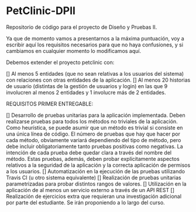 # PetClinic-DPII
Repositorio de código para el proyecto de Diseño y Pruebas II.

Ya que de momento vamos a presentarnos a la máxima puntuación, voy a escribir aquí los requisitos necesarios para que no haya confusiones, y si cambiamos en cualquier momento lo modificamos aquí.

Debemos extender el proyecto petclinic con:

  [] Al menos 5 entidades (que no sean relativas a los usuarios del sistema)
  con relaciones con otras entidades de la aplicación.
  [] Al menos 20 historias de usuario (distintas de la gestión de usuarios y
  login) en las que 9 involucren al menos 2 entidades y 1 involucre más de
  2 entidades.
  
  REQUISITOS PRIMER ENTREGABLE:
  
  [] Desarrollo de pruebas unitarias para la aplicación implementada. Deben
  realizarse pruebas para todos los métodos no triviales de la aplicación. Como
  heurística, se puede asumir que un método es trivial si consiste en una única
  línea de código. El número de pruebas que hay que hacer por cada método,
  obviamente variará dependiendo del tipo de método, pero debe incluir
  obligatoriamente tanto pruebas positivas como negativas. La intención de
  cada prueba debe quedar clara a través del nombre del método. Estas 
  pruebas, además, deben probar explícitamente aspectos relativos a la
  seguridad de la aplicación y la correcta aplicación de permisos a los usuarios.
  [] Automatización en la ejecución de las pruebas utilizando Travis CI (u otro
  sistema equivalente)
  [] Realización de pruebas unitarias parametrizadas para probar distintos rangos
  de valores.
  [] Utilización en la aplicación de al menos un servicio externo a través de un API
  REST
  [] Realización de ejercicios extra que requieran una investigación adicional por
  parte del estudiante. Se irán proponiendo a lo largo del curso.
